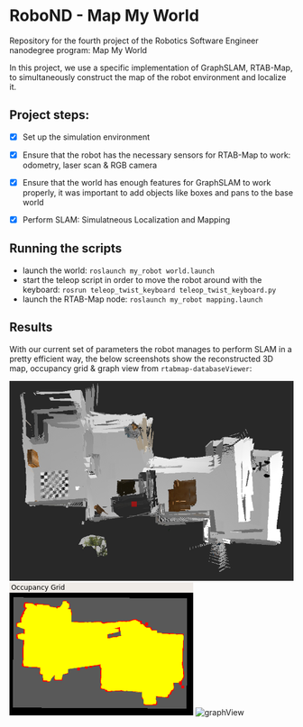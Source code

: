 # RoboND - Map My World
Repository for the fourth project of the Robotics Software Engineer nanodegree program: Map My World

In this project, we use a specific implementation of GraphSLAM, RTAB-Map, to simultaneously construct the map of the robot environment and localize it. 

## Project steps:
- [x] Set up the simulation environment
- [x] Ensure that the robot has the necessary sensors for RTAB-Map to work: odometry, laser scan & RGB camera
- [x] Ensure that the world has enough features for GraphSLAM to work properly, it was important to add objects like boxes and pans to the base world
- [x] Perform SLAM: Simulatneous Localization and Mapping


## Running the scripts
- launch the world: `roslaunch my_robot world.launch`
- start the teleop script in order to move the robot around with the keyboard: `rosrun teleop_twist_keyboard teleop_twist_keyboard.py`
- launch the RTAB-Map node: `roslaunch my_robot mapping.launch`

## Results

With our current set of parameters the robot manages to perform SLAM in a pretty efficient way, the below screenshots show the reconstructed 3D map, occupancy grid & graph view from `rtabmap-databaseViewer`:

![3DMap](3DMap_Lolo_World.png)
![occGrid](OccupancyGrid_Lolo_World.png)
![graphView](Graph_View_Lolo_World.png)
 

